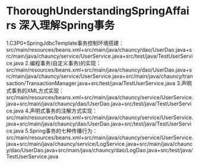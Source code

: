 # ThoroughUnderstandingSpringAffairs 深入理解Spring事务
1.C3P0+SpringJdbcTemplate事务控制环境搭建：src/main/resources/beans.xml+src/main/java/chauncy/dao/UserDao.java+src/main/java/chauncy/service/UserService.java+src/test/java/TestUserService.java
2.编程事务(自定义事务)的实现：src/main/resources/beans.xml+src/main/java/chauncy/dao/UserDao.java+src/main/java/chauncy/service/UserService.java+src/main/java/chauncy/transaction/TransactionManager.java+src/test/java/TestUserService.java
3.声明式事务的XML方式实现：src/main/resources/beans.xml+src/main/java/chauncy/service/UserService.java+src/main/java/chauncy/dao/UserDao.java+src/test/java/TestUserService.java
4.声明式事务的注解方式实现：src/main/resources/beans.xml+src/main/java/chauncy/service/UserService.java+src/main/java/chauncy/dao/UserDao.java+src/test/java/TestUserService.java
5.Spring事务的七种传播行为：src/main/resources/beans.xml+src/main/java/chauncy/service/UserService.java+src/main/java/chauncy/service/LogService.java+src/main/java/chauncy/dao/UserDao.java+src/main/java/chauncy/dao/LogDao.java+src/test/java/TestUserService.java
